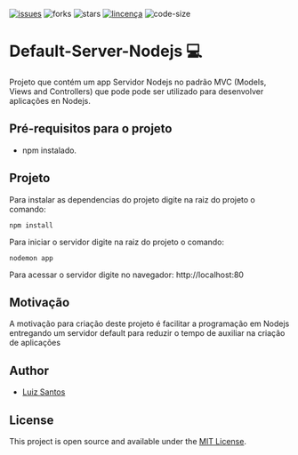 
[![issues](https://img.shields.io/github/issues/luizcsbh/default-server-nodejs)](https://github.com/luizcsbh/default-server-nodejs/issues)
![forks](https://img.shields.io/github/forks/luizcsbh/default-server-nodejs)
![stars](https://img.shields.io/github/stars/luizcsbh/default-server-nodejs)
[![lincença](https://img.shields.io/github/license/luizcsbh/default-server-nodejs)](https://github.com/luizcsbh/default-server-nodejs/blob/master/LICENSE)
![code-size](https://img.shields.io/github/languages/code-size/luizcsbh/default-server-nodejs)

# Default-Server-Nodejs :computer: 

Projeto que contém um app Servidor Nodejs no padrão MVC (Models, Views and Controllers) que pode pode ser utilizado para desenvolver aplicações en Nodejs.


## Pré-requisitos para o projeto

- npm instalado.

## Projeto

 Para instalar as dependencias do projeto digite na raiz do projeto o comando:
```node
npm install
```

Para iniciar o servidor digite na raiz do projeto o comando:
```node
nodemon app
```
Para acessar o servidor digite no navegador: http://localhost:80

## Motivação

A motivação para criação deste projeto é facilitar a programação em Nodejs entregando um servidor default para reduzir o tempo de auxiliar na criação de aplicações

## Author

- [Luiz Santos](https://about.me/luizcsbh)

## License

This project is open source and available under the [MIT License](LICENSE).
